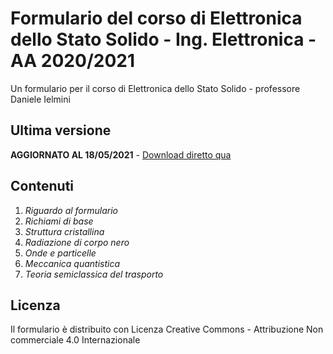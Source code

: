 # Formulario del corso di Elettronica dello Stato Solido - Ing. Elettronica - AA 2020/2021

Un formulario per il corso di Elettronica dello Stato Solido - professore Daniele Ielmini

## Ultima versione

**AGGIORNATO AL 18/05/2021** - [Download diretto qua](https://github.com/lorossi/formulario-stato-solido/raw/master/formulario-elettronica-dello-stato-solido.pdf)

## Contenuti

1. *Riguardo al formulario*
1. *Richiami di base*
1. *Struttura cristallina*
1. *Radiazione di corpo nero*
1. *Onde e particelle*
1. *Meccanica quantistica*
1. *Teoria semiclassica del trasporto*

## Licenza

Il formulario è distribuito con Licenza Creative Commons - Attribuzione Non commerciale 4.0 Internazionale
